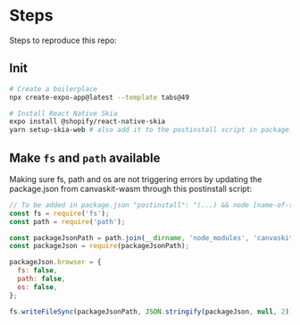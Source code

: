 # Steps

Steps to reproduce this repo:

## Init

```bash
# Create a boilerplace
npx create-expo-app@latest --template tabs@49

# Install React Native Skia
expo install @shopify/react-native-skia
yarn setup-skia-web # also add it to the postinstall script in package.json
```

## Make `fs` and `path` available

Making sure fs, path and os are not triggering errors by updating the package.json from canvaskit-wasm through this postinstall script:
```javascript
// To be added in package.json "postinstall": "(...) && node [name-of-this-file].js"
const fs = require('fs');
const path = require('path');

const packageJsonPath = path.join(__dirname, 'node_modules', 'canvaskit-wasm', 'package.json');
const packageJson = require(packageJsonPath);

packageJson.browser = {
  fs: false,
  path: false,
  os: false,
};

fs.writeFileSync(packageJsonPath, JSON.stringify(packageJson, null, 2));
```
